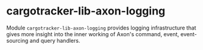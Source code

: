 # cargotracker-lib-axon-logging

Module `cargotracker-lib-axon-logging` provides logging infrastructure that gives more insight into the inner working of Axon's command, event, event-sourcing and query handlers.
